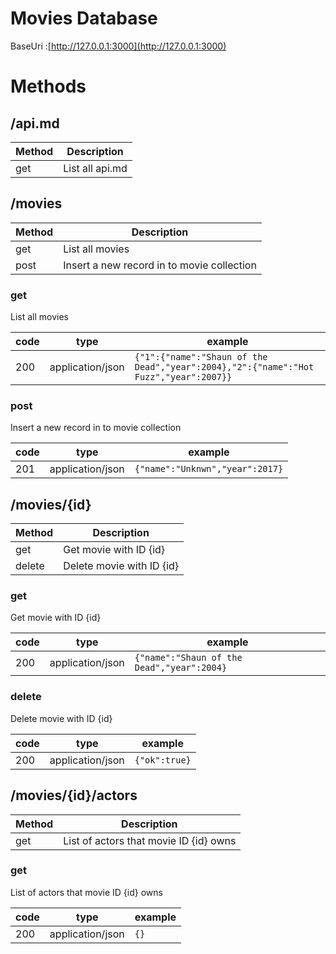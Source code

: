 # Movies Database
BaseUri :[http://127.0.0.1:3000](http://127.0.0.1:3000)

# Methods
## /api.md
Method | Description
-------|------------
get | List all api.md

## /movies
Method | Description
-------|------------
get | List all movies
post | Insert a new record in to movie collection

### get
List all movies

code | type | example
-----|------|--------
200 |application/json | ```{"1":{"name":"Shaun of the Dead","year":2004},"2":{"name":"Hot Fuzz","year":2007}}```

### post
Insert a new record in to movie collection

code | type | example
-----|------|--------
201 |application/json | ```{"name":"Unknwn","year":2017}```

## /movies/{id}
Method | Description
-------|------------
get | Get movie with ID {id}
delete | Delete movie with ID {id}

### get
Get movie with ID {id}

code | type | example
-----|------|--------
200 |application/json | ```{"name":"Shaun of the Dead","year":2004}```

### delete
Delete movie with ID {id}

code | type | example
-----|------|--------
200 |application/json | ```{"ok":true}```

## /movies/{id}/actors
Method | Description
-------|------------
get | List of actors that movie ID {id} owns

### get
List of actors that movie ID {id} owns

code | type | example
-----|------|--------
200 |application/json | ```{}```
